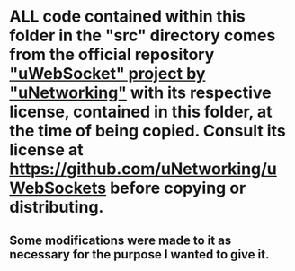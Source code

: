 # ALL code contained within this folder in the "src" directory comes from the official repository ["uWebSocket" project by "uNetworking"](https://github.com/uNetworking/uWebSockets/) with its respective license, contained in this folder, at the time of being copied. Consult its license at https://github.com/uNetworking/uWebSockets before copying or distributing.

## Some modifications were made to it as necessary for the purpose I wanted to give it.


